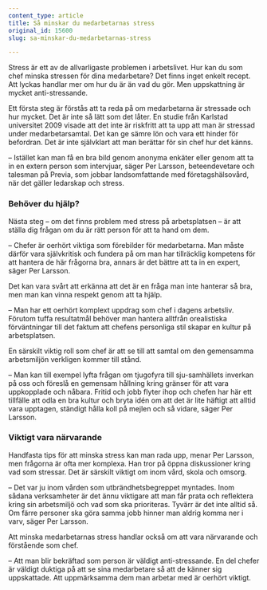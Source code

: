 ```yaml
---
content_type: article
title: Så minskar du medarbetarnas stress
original_id: 15600
slug: sa-minskar-du-medarbetarnas-stress

---
```


Stress är ett av de allvarligaste problemen i arbetslivet. Hur kan du som chef minska stressen för dina medarbetare? Det finns inget enkelt recept. Att lyckas handlar mer om hur du är än vad du gör. Men uppskattning är mycket anti-stressande.

Ett första steg är förstås att ta reda på om medarbetarna är stressade och hur mycket. Det är inte så lätt som det låter. En studie från Karlstad universitet 2009 visade att det inte är riskfritt att ta upp att man är stressad under medarbetarsamtal. Det kan ge sämre lön och vara ett hinder för befordran. Det är inte självklart att man berättar för sin chef hur det känns.

– Istället kan man få en bra bild genom anonyma enkäter eller genom att ta in en extern person som intervjuar, säger Per Larsson, beteendevetare och talesman på Previa, som jobbar landsomfattande med företagshälsovård, när det gäller ledarskap och stress.

### Behöver du hjälp?

Nästa steg – om det finns problem med stress på arbetsplatsen – är att ställa dig frågan om du är rätt person för att ta hand om dem.

– Chefer är oerhört viktiga som förebilder för medarbetarna. Man måste därför vara självkritisk och fundera på om man har tillräcklig kompetens för att hantera de här frågorna bra, annars är det bättre att ta in en expert, säger Per Larsson.

Det kan vara svårt att erkänna att det är en fråga man inte hanterar så bra, men man kan vinna respekt genom att ta hjälp.

– Man har ett oerhört komplext uppdrag som chef i dagens arbetsliv. Förutom tuffa resultatmål behöver man hantera alltfrån orealistiska förväntningar till det faktum att chefens personliga stil skapar en kultur på arbetsplatsen.

En särskilt viktig roll som chef är att se till att samtal om den gemensamma arbetsmiljön verkligen kommer till stånd.

– Man kan till exempel lyfta frågan om tjugofyra till sju-samhällets inverkan på oss och föreslå en gemensam hållning kring gränser för att vara uppkopplade och nåbara. Fritid och jobb flyter ihop och chefen har här ett tillfälle att odla en bra kultur och bryta idén om att det är lite häftigt att alltid vara upptagen, ständigt hålla koll på mejlen och så vidare, säger Per Larsson.

### Viktigt vara närvarande

Handfasta tips för att minska stress kan man rada upp, menar Per Larsson, men frågorna är ofta mer komplexa. Han tror på öppna diskussioner kring vad som stressar. Det är särskilt viktigt om inom vård, skola och omsorg.

– Det var ju inom vården som utbrändhetsbegreppet myntades. Inom sådana verksamheter är det ännu viktigare att man får prata och reflektera kring sin arbetsmiljö och vad som ska prioriteras. Tyvärr är det inte alltid så. Om färre personer ska göra samma jobb hinner man aldrig komma ner i varv, säger Per Larsson.

Att minska medarbetarnas stress handlar också om att vara närvarande och förstående som chef.

– Att man blir bekräftad som person är väldigt anti-stressande. En del chefer är väldigt duktiga på att se sina medarbetare så att de känner sig uppskattade. Att uppmärksamma dem man arbetar med är oerhört viktigt.

